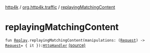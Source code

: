[http4k](../index.md) / [org.http4k.traffic](index.md) / [replayingMatchingContent](./replaying-matching-content.md)

# replayingMatchingContent

`fun `[`Replay`](-replay/index.md)`.replayingMatchingContent(manipulations: (`[`Request`](../org.http4k.core/-request/index.md)`) -> `[`Request`](../org.http4k.core/-request/index.md)` = { it }): `[`HttpHandler`](../org.http4k.core/-http-handler.md) [(source)](https://github.com/http4k/http4k/blob/master/http4k-testing-servirtium/src/main/kotlin/org/http4k/traffic/extensions.kt#L20)